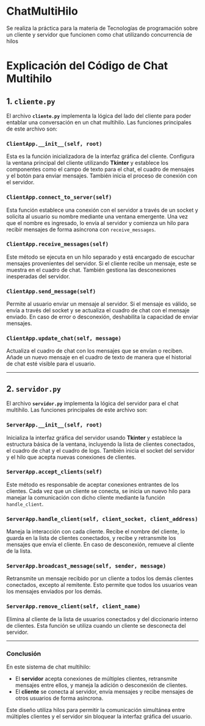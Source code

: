 # ChatMultiHilo
Se realiza la práctica para la materia de Tecnologías de programación sobre un cliente y servidor que funcionen como chat utilizando concurrencia de hilos

# Explicación del Código de Chat Multihilo

## 1. `cliente.py`

El archivo **`cliente.py`** implementa la lógica del lado del cliente para poder entablar una conversación en un chat multihilo. Las funciones principales de este archivo son:

### `ClientApp.__init__(self, root)`
Esta es la función inicializadora de la interfaz gráfica del cliente. Configura la ventana principal del cliente utilizando **Tkinter** y establece los componentes como el campo de texto para el chat, el cuadro de mensajes y el botón para enviar mensajes. También inicia el proceso de conexión con el servidor.

### `ClientApp.connect_to_server(self)`
Esta función establece una conexión con el servidor a través de un socket y solicita al usuario su nombre mediante una ventana emergente. Una vez que el nombre es ingresado, lo envía al servidor y comienza un hilo para recibir mensajes de forma asíncrona con `receive_messages`.

### `ClientApp.receive_messages(self)`
Este método se ejecuta en un hilo separado y está encargado de escuchar mensajes provenientes del servidor. Si el cliente recibe un mensaje, este se muestra en el cuadro de chat. También gestiona las desconexiones inesperadas del servidor.

### `ClientApp.send_message(self)`
Permite al usuario enviar un mensaje al servidor. Si el mensaje es válido, se envía a través del socket y se actualiza el cuadro de chat con el mensaje enviado. En caso de error o desconexión, deshabilita la capacidad de enviar mensajes.

### `ClientApp.update_chat(self, message)`
Actualiza el cuadro de chat con los mensajes que se envían o reciben. Añade un nuevo mensaje en el cuadro de texto de manera que el historial de chat esté visible para el usuario.

---

## 2. `servidor.py`

El archivo **`servidor.py`** implementa la lógica del servidor para el chat multihilo. Las funciones principales de este archivo son:

### `ServerApp.__init__(self, root)`
Inicializa la interfaz gráfica del servidor usando **Tkinter** y establece la estructura básica de la ventana, incluyendo la lista de clientes conectados, el cuadro de chat y el cuadro de logs. También inicia el socket del servidor y el hilo que acepta nuevas conexiones de clientes.

### `ServerApp.accept_clients(self)`
Este método es responsable de aceptar conexiones entrantes de los clientes. Cada vez que un cliente se conecta, se inicia un nuevo hilo para manejar la comunicación con dicho cliente mediante la función `handle_client`.

### `ServerApp.handle_client(self, client_socket, client_address)`
Maneja la interacción con cada cliente. Recibe el nombre del cliente, lo guarda en la lista de clientes conectados, y recibe y retransmite los mensajes que envía el cliente. En caso de desconexión, remueve al cliente de la lista.

### `ServerApp.broadcast_message(self, sender, message)`
Retransmite un mensaje recibido por un cliente a todos los demás clientes conectados, excepto al remitente. Esto permite que todos los usuarios vean los mensajes enviados por los demás.

### `ServerApp.remove_client(self, client_name)`
Elimina al cliente de la lista de usuarios conectados y del diccionario interno de clientes. Esta función se utiliza cuando un cliente se desconecta del servidor.

---

### Conclusión

En este sistema de chat multihilo:
- El **servidor** acepta conexiones de múltiples clientes, retransmite mensajes entre ellos, y maneja la adición o desconexión de clientes.
- El **cliente** se conecta al servidor, envía mensajes y recibe mensajes de otros usuarios de forma asíncrona.

Este diseño utiliza hilos para permitir la comunicación simultánea entre múltiples clientes y el servidor sin bloquear la interfaz gráfica del usuario.
